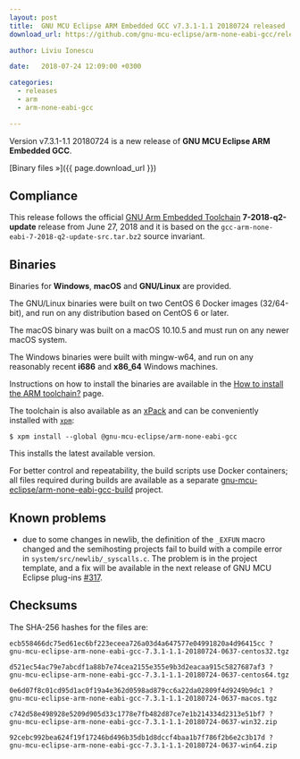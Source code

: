 ```yaml
---
layout: post
title:  GNU MCU Eclipse ARM Embedded GCC v7.3.1-1.1 20180724 released
download_url: https://github.com/gnu-mcu-eclipse/arm-none-eabi-gcc/releases/v7.3.1-1.1/

author: Liviu Ionescu

date:   2018-07-24 12:09:00 +0300

categories:
  - releases
  - arm
  - arm-none-eabi-gcc

---
```


Version v7.3.1-1.1 20180724 is a new release of **GNU MCU Eclipse ARM Embedded GCC**.

[Binary files »]({{ page.download_url }})

## Compliance

This release follows the official 
[GNU Arm Embedded Toolchain](https://developer.arm.com/open-source/gnu-toolchain/gnu-rm) 
**7-2018-q2-update** release from June 27, 2018 and it is based on the 
`gcc-arm-none-eabi-7-2018-q2-update-src.tar.bz2` source invariant.

## Binaries

Binaries for **Windows**, **macOS** and **GNU/Linux** are provided.

The GNU/Linux binaries were built on two CentOS 6 Docker images (32/64-bit), 
and run on any distribution based on CentOS 6 or later.

The macOS binary was built on a macOS 10.10.5 and must run on any newer 
macOS system.

The Windows binaries were built with mingw-w64, and run on any reasonably 
recent **i686** and **x86_64** Windows machines.

Instructions on how to install the binaries are available in the 
[How to install the ARM toolchain?](https://gnu-mcu-eclipse.github.io/toolchain/arm/install/)
page.

The toolchain is also available as an 
[xPack](https://www.npmjs.com/package/@gnu-mcu-eclipse/arm-none-eabi-gcc) 
and can be conveniently installed with 
[`xpm`](https://www.npmjs.com/package/xpm):

```console
$ xpm install --global @gnu-mcu-eclipse/arm-none-eabi-gcc
```

This installs the latest available version.

For better control and repeatability, the build scripts use Docker containers; 
all files required during builds are available as a separate 
[gnu-mcu-eclipse/arm-none-eabi-gcc-build](https://github.com/gnu-mcu-eclipse/arm-none-eabi-gcc-build)
project. 

## Known problems

* due to some changes in newlib, the definition of the `_EXFUN` macro changed 
and the semihosting projects fail to build with a compile error in 
`system/src/newlib/_syscalls.c`. The problem is in the project template, and
a fix will be available in the next release of GNU MCU Eclipse plug-ins
[#317](https://github.com/gnu-mcu-eclipse/eclipse-plugins/issues/317).


## Checksums

The SHA-256 hashes for the files are:

```console
ecb558466dc75ed61ec6bf223eceea726a03d4a647577e04991820a4d96415cc ?
gnu-mcu-eclipse-arm-none-eabi-gcc-7.3.1-1.1-20180724-0637-centos32.tgz

d521ec54ac79e7abcdf1a88b7e74cea2155e355e9b3d2eacaa915c5827687af3 ?
gnu-mcu-eclipse-arm-none-eabi-gcc-7.3.1-1.1-20180724-0637-centos64.tgz

0e6d07f8c01cd95d1ac0f19a4e362d0598ad879cc6a22da02809f4d9249b9dc1 ?
gnu-mcu-eclipse-arm-none-eabi-gcc-7.3.1-1.1-20180724-0637-macos.tgz

c742d58e498928e5209d905d33c1778e7fb482d87ce7e1b214334d2313e51bf7 ?
gnu-mcu-eclipse-arm-none-eabi-gcc-7.3.1-1.1-20180724-0637-win32.zip

92cebc992bea624f19f17246bd496b35db1d8dccf4baa1b7f786f2b6e2c3b17d ?
gnu-mcu-eclipse-arm-none-eabi-gcc-7.3.1-1.1-20180724-0637-win64.zip
```
